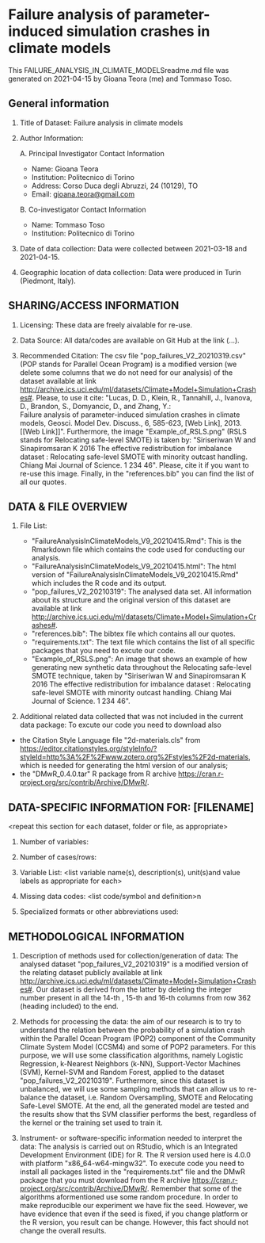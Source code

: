 # Failure analysis of parameter-induced simulation crashes in climate models

This FAILURE_ANALYSIS_IN_CLIMATE_MODELSreadme.md file was generated on 2021-04-15 by Gioana Teora (me) and Tommaso Toso.

## General information

1. Title of Dataset: Failure analysis in climate models

2. Author Information:

	 A. Principal Investigator Contact Information
      - Name: Gioana Teora
      - Institution: Politecnico di Torino
      - Address: Corso Duca degli Abruzzi, 24 (10129), TO
      - Email: gioana.teora@gmail.com

	B. Co-investigator Contact Information
      - Name: Tommaso Toso
      - Institution: Politecnico di Torino

3. Date of data collection: Data were collected between 2021-03-18 and 2021-04-15.

4. Geographic location of data collection: Data were produced in Turin (Piedmont, Italy).
    
## SHARING/ACCESS INFORMATION

1. Licensing: These data are freely aivalable for re-use.

2. Data Source: All data/codes are available on Git Hub at the link (...).

3. Recommended Citation: The csv file "pop_failures_V2_20210319.csv" (POP stands for Parallel Ocean  Program) is a modified version (we delete some columns that we do not need for our analysis) of the dataset available at link http://archive.ics.uci.edu/ml/datasets/Climate+Model+Simulation+Crashes#. Please, to use it cite:
   "Lucas, D. D., Klein, R., Tannahill, J., Ivanova, D., Brandon, S., Domyancic, D., and Zhang, Y.:  
   Failure analysis of parameter-induced simulation crashes in climate models, Geosci. Model Dev.
   Discuss., 6, 585-623, [Web Link], 2013. [[Web Link]]".
   Furthermore, the image "Example_of_RSLS.png" (RSLS stands for Relocating safe-level SMOTE) is 
   taken by:
   "Siriseriwan W and Sinapiromsaran K 2016 The effective redistribution for imbalance dataset :
   Relocating safe-level SMOTE with minority outcast handling. Chiang Mai Journal of Science. 1 234
   46". Please, cite it if you want to re-use this image.
   Finally, in the "references.bib" you can find the list of all our quotes.
   
## DATA & FILE OVERVIEW

1. File List: 
   -  "FailureAnalysisInClimateModels_V9_20210415.Rmd": This is the Rmarkdown file which contains the code used for conducting our analysis.
   -  "FailureAnalysisInClimateModels_V9_20210415.html": The html version of "FailureAnalysisInClimateModels_V9_20210415.Rmd" which includes the R code and its output.
   -  "pop_failures_V2_20210319": The analysed data set. All information about its structure and the original version of this dataset are available at link http://archive.ics.uci.edu/ml/datasets/Climate+Model+Simulation+Crashes#.
   -  "references.bib": The bibtex file which contains all our quotes.
   -  "requirements.txt": The text file which contains the list of all specific packages that you need to excute our code.
   -  "Example_of_RSLS.png": An image that shows an example of how generating new synthetic data throughout the Relocating safe-level SMOTE technique, taken by    "Siriseriwan W and Sinapiromsaran K 2016 The effective redistribution for imbalance dataset : Relocating safe-level SMOTE with minority outcast handling. Chiang Mai Journal of Science. 1 234 46".
   
2. Additional related data collected that was not included in the current data package: To excute our code you need to download also
  - the Citation Style Language file "2d-materials.cls" from https://editor.citationstyles.org/styleInfo/?styleId=http%3A%2F%2Fwww.zotero.org%2Fstyles%2F2d-materials, which is needed for generating the html version of our analysis;
  - the "DMwR_0.4.0.tar" R package from R archive https://cran.r-project.org/src/contrib/Archive/DMwR/.

## DATA-SPECIFIC INFORMATION FOR: [FILENAME]
<repeat this section for each dataset, folder or file, as appropriate>

1. Number of variables: 

2. Number of cases/rows: 

3. Variable List: 
<list variable name(s), description(s), unit(s)and value labels as appropriate for each>

4. Missing data codes: 
<list code/symbol and definition>n

5. Specialized formats or other abbreviations used:  

## METHODOLOGICAL INFORMATION

1. Description of methods used for collection/generation of data: The analysed dataset "pop_failures_V2_20210319" is a modified version of the relating dataset publicly available at link http://archive.ics.uci.edu/ml/datasets/Climate+Model+Simulation+Crashes#. Our dataset is derived from the latter by deleting the integer number present in all the 14-th , 15-th and 16-th columns from row 362 (heading included) to the end.

2. Methods for processing the data: the aim of our research is to try to understand the relation between the probability of a simulation crash within the Parallel Ocean Program (POP2) component of the Community Climate System Model (CCSM4) and some of POP2 parameters. For this purpose, we will use some classification algorithms, namely Logistic Regression,  k-Nearest Neighbors (k-NN), Support-Vector Machines (SVM), Kernel-SVM and Random Forest, applied to the dataset "pop_failures_V2_20210319". Furthermore, since this dataset is unbalanced, we will use some sampling methods that can allow us to re-balance the dataset, i.e. Random Oversampling, SMOTE and Relocating Safe-Level SMOTE. At the end, all the generated model are tested and the results show that ths SVM classifier performs the best, regardless of the kernel or the training set used to train it.

3. Instrument- or software-specific information needed to interpret the data: The analysis is carried out on RStudio, which is an Integrated Development Environment (IDE) for R. The R version used here is 4.0.0 with platform "x86_64-w64-mingw32". To execute code you need to install all packages listed in the "requirements.txt" file and the DMwR package that you must download from the R archive https://cran.r-project.org/src/contrib/Archive/DMwR/. Remember that some of the algorithms aformentioned use some random procedure. In order to make reproducible our experiment we have fix the seed. However, we have evidence that even if the seed is fixed, if you change platform or the R version, you result can be change. However, this fact should not change the overall results.
